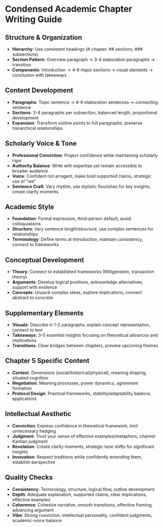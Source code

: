 # Condensed Academic Chapter Writing Guide

## Structure & Organization
- **Hierarchy**: Use consistent headings (# chapter, ## sections, ### subsections)
- **Section Pattern**: Overview paragraph → 3-4 elaboration paragraphs → transition
- **Components**: Introduction → 4-6 major sections → visual elements → conclusion with takeaways

## Content Development
- **Paragraphs**: Topic sentence → 4-6 elaboration sentences → connecting sentence
- **Sections**: 3-4 paragraphs per subsection, balanced length, proportional development
- **Expansion**: Transform outline points to full paragraphs, preserve hierarchical relationships

## Scholarly Voice & Tone
- **Professional Conviction**: Project confidence while maintaining scholarly rigor
- **Authority Balance**: Write with expertise yet remain accessible to broader audience
- **Voice**: Confident not arrogant, make bold supported claims, strategic use of "we"
- **Sentence Craft**: Vary rhythm, use stylistic flourishes for key insights, create clarity moments

## Academic Style
- **Foundation**: Formal expression, third-person default, avoid colloquialisms
- **Structure**: Vary sentence length/structure, use complex sentences for relationships
- **Terminology**: Define terms at introduction, maintain consistency, connect to frameworks

## Conceptual Development
- **Theory**: Connect to established frameworks (Wittgenstein, transaction theory)
- **Arguments**: Develop logical positions, acknowledge alternatives, support with evidence
- **Concepts**: Unpack complex ideas, explore implications, connect abstract to concrete

## Supplementary Elements
- **Visuals**: Describe in 1-2 paragraphs, explain concept representation, connect to text
- **Takeaways**: 3-5 essential insights focusing on theoretical advances and implications
- **Transitions**: Clear bridges between chapters, preview upcoming themes

## Chapter 5 Specific Content
- **Context**: Dimensions (social/historical/physical), meaning shaping, situated cognition
- **Negotiation**: Meaning processes, power dynamics, agreement formation
- **Protocol Design**: Practical frameworks, stability/adaptability balance, applications

## Intellectual Aesthetic
- **Conviction**: Express confidence in theoretical framework, limit unnecessary hedging
- **Judgment**: Trust your sense of effective examples/metaphors, channel Kantian judgment
- **Revelation**: Create clarity moments, strategic tone shifts for significant insights
- **Innovation**: Respect traditions while confidently extending them, establish perspective

## Quality Checks
- **Consistency**: Terminology, structure, logical flow, outline development
- **Depth**: Adequate explanation, supported claims, clear implications, effective examples
- **Coherence**: Cohesive narrative, smooth transitions, effective framing, advancing argument
- **Vibe**: Strong conviction, intellectual personality, confident judgments, academic-voice balance 